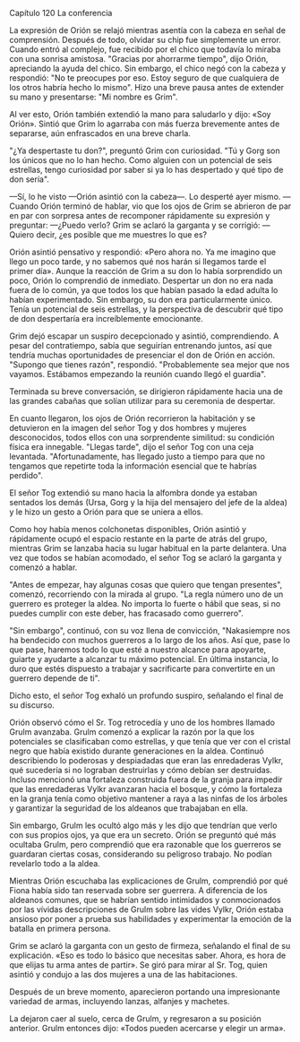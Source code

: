 
Capítulo 120 La conferencia

La expresión de Orión se relajó mientras asentía con la cabeza en señal de comprensión. Después de todo, olvidar su chip fue simplemente un error. Cuando entró al complejo, fue recibido por el chico que todavía lo miraba con una sonrisa amistosa. "Gracias por ahorrarme tiempo", dijo Orión, apreciando la ayuda del chico. Sin embargo, el chico negó con la cabeza y respondió: "No te preocupes por eso. Estoy seguro de que cualquiera de los otros habría hecho lo mismo". Hizo una breve pausa antes de extender su mano y presentarse: "Mi nombre es Grim".

Al ver esto, Orión también extendió la mano para saludarlo y dijo: «Soy Orión». Sintió que Grim lo agarraba con más fuerza brevemente antes de separarse, aún enfrascados en una breve charla.

"¿Ya despertaste tu don?", preguntó Grim con curiosidad. "Tú y Gorg son los únicos que no lo han hecho. Como alguien con un potencial de seis estrellas, tengo curiosidad por saber si ya lo has despertado y qué tipo de don sería".

—Sí, lo he visto —Orión asintió con la cabeza—. Lo desperté ayer mismo. —Cuando Orión terminó de hablar, vio que los ojos de Grim se abrieron de par en par con sorpresa antes de recomponer rápidamente su expresión y preguntar: —¿Puedo verlo? Grim se aclaró la garganta y se corrigió: —Quiero decir, ¿es posible que me muestres lo que es?

Orión asintió pensativo y respondió: «Pero ahora no. Ya me imagino que llego un poco tarde, y no sabemos qué nos harán si llegamos tarde el primer día». Aunque la reacción de Grim a su don lo había sorprendido un poco, Orión lo comprendió de inmediato. Despertar un don no era nada fuera de lo común, ya que todos los que habían pasado la edad adulta lo habían experimentado. Sin embargo, su don era particularmente único. Tenía un potencial de seis estrellas, y la perspectiva de descubrir qué tipo de don despertaría era increíblemente emocionante.

Grim dejó escapar un suspiro decepcionado y asintió, comprendiendo. A pesar del contratiempo, sabía que seguirían entrenando juntos, así que tendría muchas oportunidades de presenciar el don de Orión en acción. "Supongo que tienes razón", respondió. "Probablemente sea mejor que nos vayamos. Estábamos empezando la reunión cuando llegó el guardia".

Terminada su breve conversación, se dirigieron rápidamente hacia una de las grandes cabañas que solían utilizar para su ceremonia de despertar.

En cuanto llegaron, los ojos de Orión recorrieron la habitación y se detuvieron en la imagen del señor Tog y dos hombres y mujeres desconocidos, todos ellos con una sorprendente similitud: su condición física era innegable. "Llegas tarde", dijo el señor Tog con una ceja levantada. "Afortunadamente, has llegado justo a tiempo para que no tengamos que repetirte toda la información esencial que te habrías perdido".

El señor Tog extendió su mano hacia la alfombra donde ya estaban sentados los demás (Ursa, Gorg y la hija del mensajero del jefe de la aldea) y le hizo un gesto a Orión para que se uniera a ellos.

Como hoy había menos colchonetas disponibles, Orión asintió y rápidamente ocupó el espacio restante en la parte de atrás del grupo, mientras Grim se lanzaba hacia su lugar habitual en la parte delantera. Una vez que todos se habían acomodado, el señor Tog se aclaró la garganta y comenzó a hablar.

"Antes de empezar, hay algunas cosas que quiero que tengan presentes", comenzó, recorriendo con la mirada al grupo. "La regla número uno de un guerrero es proteger la aldea. No importa lo fuerte o hábil que seas, si no puedes cumplir con este deber, has fracasado como guerrero".

"Sin embargo", continuó, con su voz llena de convicción, "Naka ​​siempre nos ha bendecido con muchos guerreros a lo largo de los años. Así que, pase lo que pase, haremos todo lo que esté a nuestro alcance para apoyarte, guiarte y ayudarte a alcanzar tu máximo potencial. En última instancia, lo duro que estés dispuesto a trabajar y sacrificarte para convertirte en un guerrero depende de ti".

Dicho esto, el señor Tog exhaló un profundo suspiro, señalando el final de su discurso.

Orión observó cómo el Sr. Tog retrocedía y uno de los hombres llamado Grulm avanzaba. Grulm comenzó a explicar la razón por la que los potenciales se clasificaban como estrellas, y que tenía que ver con el cristal negro que había existido durante generaciones en la aldea. Continuó describiendo lo poderosas y despiadadas que eran las enredaderas Vylkr, qué sucedería si no lograban destruirlas y cómo debían ser destruidas. Incluso mencionó una fortaleza construida fuera de la granja para impedir que las enredaderas Vylkr avanzaran hacia el bosque, y cómo la fortaleza en la granja tenía como objetivo mantener a raya a las ninfas de los árboles y garantizar la seguridad de los aldeanos que trabajaban en ella.

Sin embargo, Grulm les ocultó algo más y les dijo que tendrían que verlo con sus propios ojos, ya que era un secreto. Orión se preguntó qué más ocultaba Grulm, pero comprendió que era razonable que los guerreros se guardaran ciertas cosas, considerando su peligroso trabajo. No podían revelarlo todo a la aldea.

Mientras Orión escuchaba las explicaciones de Grulm, comprendió por qué Fiona había sido tan reservada sobre ser guerrera. A diferencia de los aldeanos comunes, que se habrían sentido intimidados y conmocionados por las vívidas descripciones de Grulm sobre las vides Vylkr, Orión estaba ansioso por poner a prueba sus habilidades y experimentar la emoción de la batalla en primera persona.

Grim se aclaró la garganta con un gesto de firmeza, señalando el final de su explicación. «Eso es todo lo básico que necesitas saber. Ahora, es hora de que elijas tu arma antes de partir». Se giró para mirar al Sr. Tog, quien asintió y condujo a las dos mujeres a una de las habitaciones.

Después de un breve momento, aparecieron portando una impresionante variedad de armas, incluyendo lanzas, alfanjes y machetes.

La dejaron caer al suelo, cerca de Grulm, y regresaron a su posición anterior. Grulm entonces dijo: «Todos pueden acercarse y elegir un arma».